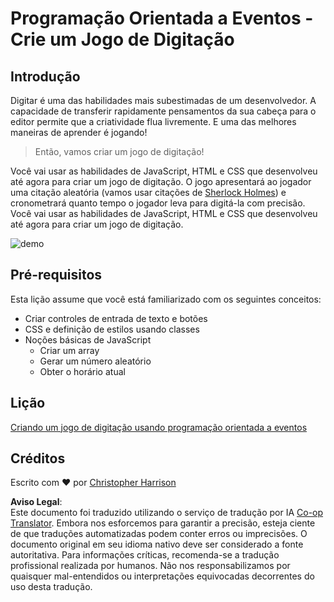 <!--
CO_OP_TRANSLATOR_METADATA:
{
  "original_hash": "957547b822c40042e07d591c4fbfde4f",
  "translation_date": "2025-08-26T00:53:59+00:00",
  "source_file": "4-typing-game/README.md",
  "language_code": "br"
}
-->
# Programação Orientada a Eventos - Crie um Jogo de Digitação

## Introdução

Digitar é uma das habilidades mais subestimadas de um desenvolvedor. A capacidade de transferir rapidamente pensamentos da sua cabeça para o editor permite que a criatividade flua livremente. E uma das melhores maneiras de aprender é jogando!

> Então, vamos criar um jogo de digitação!

Você vai usar as habilidades de JavaScript, HTML e CSS que desenvolveu até agora para criar um jogo de digitação. O jogo apresentará ao jogador uma citação aleatória (vamos usar citações de [Sherlock Holmes](https://en.wikipedia.org/wiki/Sherlock_Holmes)) e cronometrará quanto tempo o jogador leva para digitá-la com precisão. Você vai usar as habilidades de JavaScript, HTML e CSS que desenvolveu até agora para criar um jogo de digitação.

![demo](../../../4-typing-game/images/demo.gif)

## Pré-requisitos

Esta lição assume que você está familiarizado com os seguintes conceitos:

- Criar controles de entrada de texto e botões
- CSS e definição de estilos usando classes
- Noções básicas de JavaScript
  - Criar um array
  - Gerar um número aleatório
  - Obter o horário atual

## Lição

[Criando um jogo de digitação usando programação orientada a eventos](./typing-game/README.md)

## Créditos

Escrito com ♥️ por [Christopher Harrison](http://www.twitter.com/geektrainer)

**Aviso Legal**:  
Este documento foi traduzido utilizando o serviço de tradução por IA [Co-op Translator](https://github.com/Azure/co-op-translator). Embora nos esforcemos para garantir a precisão, esteja ciente de que traduções automatizadas podem conter erros ou imprecisões. O documento original em seu idioma nativo deve ser considerado a fonte autoritativa. Para informações críticas, recomenda-se a tradução profissional realizada por humanos. Não nos responsabilizamos por quaisquer mal-entendidos ou interpretações equivocadas decorrentes do uso desta tradução.